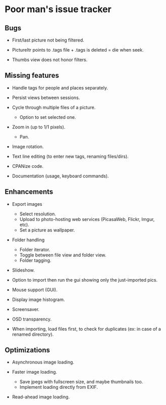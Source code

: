 Poor man's issue tracker
========================

Bugs
----

* First/last picture not being filtered.

* PictureItr points to .tags file + .tags is deleted = die when seek.

* Thumbs view does not honor filters.


Missing features
----------------

* Handle tags for people and places separately.

* Persist views between sessions.

* Cycle through multiple files of a picture.
  * Option to set selected one.

* Zoom in (up to 1/1 pixels).
  * Pan.

* Image rotation.

* Text line editing (to enter new tags, renaming files/dirs).

* CPANize code.

* Documentation (usage, keyboard commands).


Enhancements
------------

* Export images
  * Select resolution.
  * Upload to photo-hosting web services (PicasaWeb, Flickr, Imgur, etc).
  * Set a picture as wallpaper.

* Folder handling
  * Folder iterator.
  * Toggle between file view and folder view.
  * Folder tagging.

* Slideshow.

* Option to import then run the gui showing only the just-imported pics.

* Mouse support (GUI).

* Display image histogram.

* Screensaver.

* OSD transparency.

* When importing, load files first, to check for duplicates
  (ex: in case of a renamed directory).


Optimizations
-------------

* Asynchronous image loading.

* Faster image loading.
  * Save jpegs with fullscreen size, and maybe thumbnails too.
  * Implement loading directly from EXIF.

* Read-ahead image loading.

